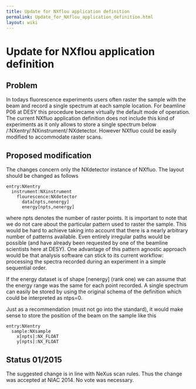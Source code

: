 ```yaml
---
title: Update for NXflou application definition
permalink: Update_for_NXflou_application_definition.html
layout: wiki
---
```

Update for NXflou application definition
========================================

Problem
-------

In todays fluorescence experiments users often raster the sample with
the beam and record a single spectrum at each sample location. For
beamline P06 at DESY this procedure became virtually the default mode of
operation. The current NXfluo application definition does not include
this kind of experiments as it only allows to store a single spectrum
below /:NXentry/:NXinstrument/:NXdetector. However NXfluo could be
easily modified to accommodate raster scans.

Proposed modification
---------------------

The changes concern only the NXdetector instance of NXfluo. The layout
should be changed as follows

    entry:NXentry
      instrument:NXinstrument
        flourescence:NXdetector
          data[npts,nenergy]
          energy[npts,nenergy]

where npts denotes the number of raster points. It is important to note
that we do not care about the particular pattern used to raster the
sample. This would be hard to achieve taking into account that there is
a nearly arbitrary number of patterns available. Even entirely irregular
paths would be possible (and have already been requested by one of the
beamline scientists here at DESY). One advantage of this pattern
agnostic approach would be that analysis software can stick to its
current workflow: processing the spectra recorded during an experiment
in a simple sequential order.

If the energy dataset is of shape \[nenergy\] (rank one) we can assume
that the energy range was the same for each point recorded. A single
spectrum can easily be stored by using the original schema of the
definition which could be interpreted as ntps=0.

Just as a recommendation (must not go into the standard), it would make
sense to store the position of the beam on the sample like this

    entry:NXentry
      sample:NXsample
        x[npts]:NX_FLOAT
        y[npts]:NX_FLOAT  

Status 01/2015
--------------

The suggested change is in line with NeXus scan rules. Thus the change
was accepted at NIAC 2014. No vote was necessary.
